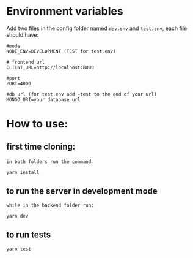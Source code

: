 
# Environment variables

Add two files in the config folder named ``dev.env`` and ``test.env``, each file should have:

```.env 
#mode
NODE_ENV=DEVELOPMENT (TEST for test.env)

# frontend url
CLIENT_URL=http://localhost:8000

#port
PORT=4000

#db url (for test.env add -test to the end of your url)
MONGO_URI=your database url 
```



# How to use:

## first time cloning:

`in both folders run the command`:

```node 
yarn install 
```

## to run the server in development mode

`while in the backend folder run:`
```node
yarn dev 
```

## to run tests 

```node
yarn test
```

